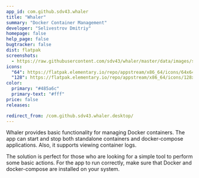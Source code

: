 ```yaml
---
app_id: com.github.sdv43.whaler
title: "Whaler"
summary: "Docker Container Management"
developer: "Selivestrov Dmitriy"
homepage: false
help_page: false
bugtracker: false
dist: flatpak
screenshots:
  - https://raw.githubusercontent.com/sdv43/whaler/master/data/images/screenshots/screenshot-1.png
icons:
  "64": https://flatpak.elementary.io/repo/appstream/x86_64/icons/64x64/com.github.sdv43.whaler.png
  "128": https://flatpak.elementary.io/repo/appstream/x86_64/icons/128x128/com.github.sdv43.whaler.png
color:
  primary: "#485a6c"
  primary-text: "#fff"
price: false
releases:

redirect_from: /com.github.sdv43.whaler.desktop/
---
```


<p>Whaler provides basic functionality for managing Docker containers. The app can start and stop both standalone containers and docker-compose applications. Also, it supports viewing container logs.</p>
<p>The solution is perfect for those who are looking for a simple tool to perform some basic actions. For the app to run correctly, make sure that Docker and docker-compose are installed on your system.</p>